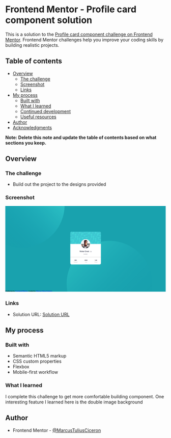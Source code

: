 # Frontend Mentor - Profile card component solution

This is a solution to the [Profile card component challenge on Frontend Mentor](https://www.frontendmentor.io/challenges/profile-card-component-cfArpWshJ). Frontend Mentor challenges help you improve your coding skills by building realistic projects. 

## Table of contents

- [Overview](#overview)
  - [The challenge](#the-challenge)
  - [Screenshot](#screenshot)
  - [Links](#links)
- [My process](#my-process)
  - [Built with](#built-with)
  - [What I learned](#what-i-learned)
  - [Continued development](#continued-development)
  - [Useful resources](#useful-resources)
- [Author](#author)
- [Acknowledgments](#acknowledgments)

**Note: Delete this note and update the table of contents based on what sections you keep.**

## Overview

### The challenge

- Build out the project to the designs provided

### Screenshot

![](./ksnip_20220319-172638.png)

### Links

- Solution URL: [Solution URL](https://marcustuliusciceron.github.io/Profile-card-component-challenge-hub/)

## My process

### Built with

- Semantic HTML5 markup
- CSS custom properties
- Flexbox
- Mobile-first workflow

### What I learned

I complete this challenge to get more comfortable building component. One interesting feature I learned here is the double image background

## Author

- Frontend Mentor - [@MarcusTuliusCiceron](https://www.frontendmentor.io/profile/MarcusTuliusCiceron)
